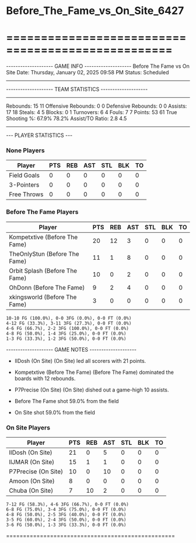 # Before_The_Fame_vs_On_Site_6427

==================================================
==================================================

-------------------- GAME INFO --------------------
Before The Fame vs On Site
Date: Thursday, January 02, 2025 09:58 PM
Status: Scheduled

--------------------------------------------------

-------------------- TEAM STATISTICS --------------------

---------------------------------------------------------------------------
Rebounds:                 15                        11
Offensive Rebounds:       0                         0
Defensive Rebounds:       0                         0
Assists:                  17                        18
Steals:                   4                         5
Blocks:                   0                         1
Turnovers:                6                         4
Fouls:                    7                         7
Points:                   53                        61
True Shooting %:          67.9%                     78.2%
Assist/TO Ratio:          2.8                       4.5

--------------------------------------------------

--- PLAYER STATISTICS ---

### None Players

|Player|PTS|REB|AST|STL|BLK|TO|
|---|---|---|---|---|---|---|
|Field Goals|0|0|0|0|0|0|
|3-Pointers|0|0|0|0|0|0|
|Free Throws|0|0|0|0|0|0|

### Before The Fame Players

|Player|PTS|REB|AST|STL|BLK|TO|
|---|---|---|---|---|---|---|
|Kompetxtive (Before The Fame)|20|12|3|0|0|0|
|TheOnlyStun (Before The Fame)|11|1|8|0|0|0|
|Orbit Splash (Before The Fame)|10|0|2|0|0|0|
|OhDonn (Before The Fame)|9|2|4|0|0|0|
|xkingsworld (Before The Fame)|3|0|0|0|0|0|

```
10-10 FG (100.0%), 0-0 3FG (0.0%), 0-0 FT (0.0%)
4-12 FG (33.3%), 3-11 3FG (27.3%), 0-0 FT (0.0%)
4-6 FG (66.7%), 2-2 3FG (100.0%), 0-0 FT (0.0%)
4-8 FG (50.0%), 1-4 3FG (25.0%), 0-0 FT (0.0%)
1-3 FG (33.3%), 1-2 3FG (50.0%), 0-0 FT (0.0%)
```

-------------------- GAME NOTES --------------------

* IlDosh (On Site) (On Site) led all scorers with 21 points.
* Kompetxtive (Before The Fame) (Before The Fame) dominated the boards with 12 rebounds.
* P7Precise (On Site) (On Site) dished out a game-high 10 assists.

* Before The Fame shot 59.0% from the field

* On Site shot 59.0% from the field

### On Site Players

|Player|PTS|REB|AST|STL|BLK|TO|
|---|---|---|---|---|---|---|
|IlDosh (On Site)|21|0|5|0|0|0|
|llJMAR (On Site)|15|1|1|0|0|0|
|P7Precise (On Site)|10|0|10|0|0|0|
|Amoon (On Site)|8|0|0|0|0|0|
|Chuba (On Site)|7|10|2|0|0|0|

```
7-12 FG (58.3%), 4-6 3FG (66.7%), 0-0 FT (0.0%)
6-8 FG (75.0%), 3-4 3FG (75.0%), 0-0 FT (0.0%)
4-8 FG (50.0%), 2-5 3FG (40.0%), 0-0 FT (0.0%)
3-5 FG (60.0%), 2-4 3FG (50.0%), 0-0 FT (0.0%)
3-6 FG (50.0%), 1-3 3FG (33.3%), 0-0 FT (0.0%)
```

==================================================
